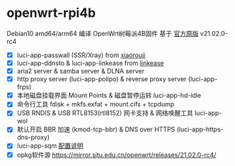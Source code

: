# openwrt-rpi4b

Debian10 amd64/arm64 编译 OpenWrt树莓派4B固件 基于 [官方原版](https://github.com/openwrt/openwrt) v21.02.0-rc4

- [x] luci-app-passwall (SSR/Xray) from [xiaorouji](https://github.com/xiaorouji/openwrt-passwall)
- [x] luci-app-ddnsto & luci-app-linkease from [linkease](https://github.com/linkease/nas-packages)
- [x] aria2 server & samba server & DLNA server
- [x] http proxy server (luci-app-polipo) & reverse proxy server (luci-app-frps)
- [x] 本地磁盘挂载界面 Mount Points & 磁盘暂停运转 luci-app-hd-idle
- [x] 命令行工具 fdisk + mkfs.exfat + mount.cifs + tcpdump
- [x] USB RNDIS & USB RTL8153(rtl8152) 网卡支持 & 网络唤醒工具 luci-app-wol
- [x] 默认开启 BBR 加速 (kmod-tcp-bbr) & DNS over HTTPS (luci-app-https-dns-proxy)
- [x] luci-app-sqm [配置说明](https://openwrt.org/docs/guide-user/network/traffic-shaping/sqm)
- [x] opkg软件源 https://mirror.sjtu.edu.cn/openwrt/releases/21.02.0-rc4/
